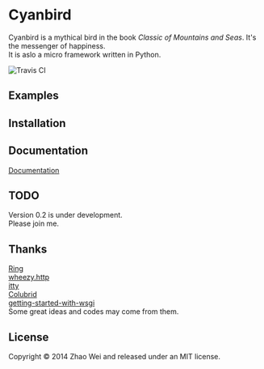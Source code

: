 Cyanbird
========
Cyanbird is a mythical bird in the book *Classic of Mountains and Seas*. It's the messenger of happiness.  
It is aslo a micro framework written in Python.  

![Travis CI](https://travis-ci.org/zhaov/cyanbird.png?branch=master)

Examples
--------

Installation
------------

Documentation
------------
[Documentation](https://github.com/zhaov/cyanbird/wiki/_pages)  

TODO
----
Version 0.2 is under development.  
Please join me.

Thanks
------
[Ring](https://github.com/ring-clojure/ring)  
[wheezy.http](https://bitbucket.org/akorn/wheezy.http)  
[itty](https://github.com/toastdriven/itty)  
[Colubrid](http://wsgiarea.pocoo.org/colubrid/downloads/)  
[getting-started-with-wsgi](http://lucumr.pocoo.org/2007/5/21/getting-started-with-wsgi/)  
Some great ideas and codes may come from them.

License
-------
Copyright © 2014 Zhao Wei and released under an MIT license.
